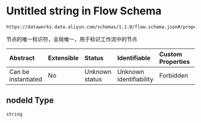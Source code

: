 # Untitled string in Flow Schema

```txt
https://dataworks.data.aliyun.com/schemas/1.1.0/flow.schema.json#/properties/spec/properties/flow/items/properties/nodeId
```

节点的唯一标识符，全局唯一，用于标识工作流中的节点

| Abstract            | Extensible | Status         | Identifiable            | Custom Properties | Additional Properties | Access Restrictions | Defined In                                                              |
| :------------------ | :--------- | :------------- | :---------------------- | :---------------- | :-------------------- | :------------------ | :---------------------------------------------------------------------- |
| Can be instantiated | No         | Unknown status | Unknown identifiability | Forbidden         | Allowed               | none                | [flow.schema.json\*](../../out/flow.schema.json "open original schema") |

## nodeId Type

`string`
